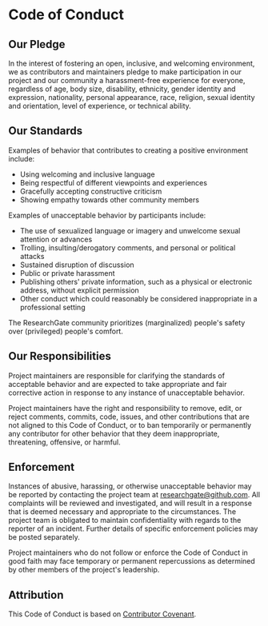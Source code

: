 # Code of Conduct

## Our Pledge

In the interest of fostering an open, inclusive, and welcoming environment, we as contributors and maintainers pledge to make participation in our project and our community a harassment-free experience for everyone, regardless of age, body size, disability, ethnicity, gender identity and expression, nationality, personal appearance, race, religion, sexual identity and orientation, level of experience, or technical ability.

## Our Standards

Examples of behavior that contributes to creating a positive environment
include:

* Using welcoming and inclusive language
* Being respectful of different viewpoints and experiences
* Gracefully accepting constructive criticism
* Showing empathy towards other community members

Examples of unacceptable behavior by participants include:

* The use of sexualized language or imagery and unwelcome sexual attention or advances
* Trolling, insulting/derogatory comments, and personal or political attacks
* Sustained disruption of discussion
* Public or private harassment
* Publishing others' private information, such as a physical or electronic
  address, without explicit permission
* Other conduct which could reasonably be considered inappropriate in a
  professional setting

The ResearchGate community prioritizes (marginalized) people's safety over (privileged) people's comfort.

## Our Responsibilities

Project maintainers are responsible for clarifying the standards of acceptable behavior and are expected to take appropriate and fair corrective action in response to any instance of unacceptable behavior.

Project maintainers have the right and responsibility to remove, edit, or reject comments, commits, code, issues, and other contributions that are not aligned to this Code of Conduct, or to ban temporarily or permanently any contributor for other behavior that they deem inappropriate, threatening, offensive, or harmful.

## Enforcement

Instances of abusive, harassing, or otherwise unacceptable behavior may be reported by contacting the project team at [researchgate@github.com](mailto:researchgate@github.com). All complaints will be reviewed and investigated, and will result in a response that is deemed necessary and appropriate to the circumstances. The project team is obligated to maintain confidentiality with regards to the reporter of an incident.
Further details of specific enforcement policies may be posted separately.

Project maintainers who do not follow or enforce the Code of Conduct in good faith may face temporary or permanent repercussions as determined by other members of the project's leadership.

## Attribution

This Code of Conduct is based on [Contributor Covenant][homepage].

[homepage]: http://contributor-covenant.org
